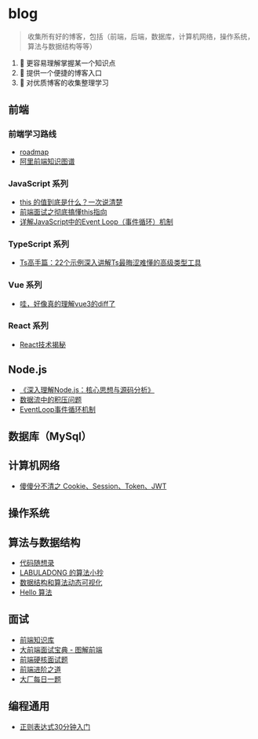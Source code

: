# blog

> 收集所有好的博客，包括（前端，后端，数据库，计算机网络，操作系统，算法与数据结构等等）

1. 🍔 更容易理解掌握某一个知识点
2. 🍔 提供一个便捷的博客入口
3. 🍔 对优质博客的收集整理学习

## 前端

### 前端学习路线

- [roadmap](https://roadmap.sh/)
- [阿里前端知识图谱]( https://f2e.tech/)

### JavaScript 系列

- [this 的值到底是什么？一次说清楚](https://zhuanlan.zhihu.com/p/23804247)
- [前端面试之彻底搞懂this指向](https://mp.weixin.qq.com/s/hYm0JgBI25grNG_2sCRlTA)
- [详解JavaScript中的Event Loop（事件循环）机制](https://zhuanlan.zhihu.com/p/33058983)


### TypeScript 系列

- [Ts高手篇：22个示例深入讲解Ts最晦涩难懂的高级类型工具](https://juejin.cn/post/6994102811218673700)

### Vue 系列

- [哇，好像真的理解vue3的diff了](https://juejin.cn/post/7287961549142655015)

### React 系列

- [React技术揭秘](https://react.iamkasong.com/)

## Node.js

- [《深入理解Node.js：核心思想与源码分析》](https://yjhjstz.gitbooks.io/deep-into-node/content/)
- [数据流中的积压问题](https://nodejs.org/zh-cn/docs/guides/backpressuring-in-streams/)
- [EventLoop事件循环机制](https://nodejs.org/zh-cn/docs/guides/event-loop-timers-and-nexttick/)

## 数据库（MySql）

## 计算机网络

- [傻傻分不清之 Cookie、Session、Token、JWT](https://juejin.cn/post/6844904034181070861)

## 操作系统

## 算法与数据结构

- [代码随想录](https://programmercarl.com/)
- [LABULADONG 的算法小抄](https://labuladong.github.io/algo/)
- [数据结构和算法动态可视化](https://visualgo.net/zh)
- [Hello 算法](https://www.hello-algo.com/)

## 面试

- [前端知识库](https://www.html5iq.com/index.html)
- [大前端面试宝典 - 图解前端](https://lucifer.ren/fe-interview/#/)
- [前端硬核面试题](https://github.com/biaochenxuying/blog/blob/master/interview/fe-interview.md)
- [前端进阶之道](https://yuchengkai.cn/)
- [大厂每日一题](https://q.shanyue.tech/)

## 编程通用
- [正则表达式30分钟入门](https://deerchao.cn/tutorials/regex/regex.htm)
